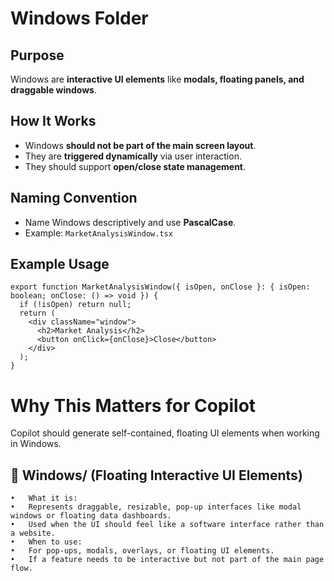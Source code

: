 # Windows Folder

## Purpose
Windows are **interactive UI elements** like **modals, floating panels, and draggable windows**.

## How It Works
- Windows **should not be part of the main screen layout**.
- They are **triggered dynamically** via user interaction.
- They should support **open/close state management**.

## Naming Convention
- Name Windows descriptively and use **PascalCase**.
- Example: `MarketAnalysisWindow.tsx`

## Example Usage
```tsx
export function MarketAnalysisWindow({ isOpen, onClose }: { isOpen: boolean; onClose: () => void }) {
  if (!isOpen) return null;
  return (
    <div className="window">
      <h2>Market Analysis</h2>
      <button onClick={onClose}>Close</button>
    </div>
  );
}
```

# Why This Matters for Copilot

Copilot should generate self-contained, floating UI elements when working in Windows.

## 📂 Windows/ (Floating Interactive UI Elements)
	•	What it is:
	•	Represents draggable, resizable, pop-up interfaces like modal windows or floating data dashboards.
	•	Used when the UI should feel like a software interface rather than a website.
	•	When to use:
	•	For pop-ups, modals, overlays, or floating UI elements.
	•	If a feature needs to be interactive but not part of the main page flow.